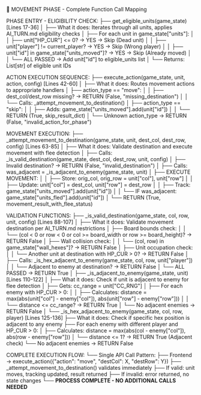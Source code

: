 🏃 MOVEMENT PHASE - Complete Function Call Mapping

PHASE ENTRY - ELIGIBILITY CHECK:
├── get_eligible_units(game_state) [Lines 17-36]
│   ├── What it does: Iterates through all units, applies AI_TURN.md eligibility checks
│   ├── For each unit in game_state["units"]:
│   │   ├── unit["HP_CUR"] <= 0? → YES → Skip (Dead unit)
│   │   ├── unit["player"] != current_player? → YES → Skip (Wrong player)
│   │   ├── unit["id"] in game_state["units_moved"]? → YES → Skip (Already moved)
│   │   └── ALL PASSED → Add unit["id"] to eligible_units list
│   └── Returns: List[str] of eligible unit IDs

ACTION EXECUTION SEQUENCE:
├── execute_action(game_state, unit, action, config) [Lines 42-60]
│   ├── What it does: Routes movement actions to appropriate handlers
│   ├── action_type == "move":
│   │   ├── dest_col/dest_row missing? → RETURN (False, "missing_destination")
│   │   └── Calls: _attempt_movement_to_destination()
│   ├── action_type == "skip":
│   │   ├── Adds: game_state["units_moved"].add(unit["id"])
│   │   └── RETURN (True, skip_result_dict)
│   └── Unknown action_type → RETURN (False, "invalid_action_for_phase")

MOVEMENT EXECUTION:
├── _attempt_movement_to_destination(game_state, unit, dest_col, dest_row, config) [Lines 63-85]
│   ├── What it does: Validate destination and execute movement with flee detection
│   ├── Calls: _is_valid_destination(game_state, dest_col, dest_row, unit, config)
│   ├── Invalid destination? → RETURN (False, "invalid_destination")
│   ├── Calls: was_adjacent = _is_adjacent_to_enemy(game_state, unit)
│   ├── EXECUTE MOVEMENT:
│   │   ├── Store: orig_col, orig_row = unit["col"], unit["row"]
│   │   ├── Update: unit["col"] = dest_col, unit["row"] = dest_row
│   │   ├── Track: game_state["units_moved"].add(unit["id"])
│   │   └── IF was_adjacent: game_state["units_fled"].add(unit["id"])
│   └── RETURN (True, movement_result_with_flee_status)

VALIDATION FUNCTIONS:
├── _is_valid_destination(game_state, col, row, unit, config) [Lines 88-107]
│   ├── What it does: Validate movement destination per AI_TURN.md restrictions
│   ├── Board bounds check:
│   │   └── (col < 0 or row < 0 or col >= board_width or row >= board_height)? → RETURN False
│   ├── Wall collision check:
│   │   └── (col, row) in game_state["wall_hexes"]? → RETURN False
│   ├── Unit occupation check:
│   │   └── Another unit at destination with HP_CUR > 0? → RETURN False
│   ├── Calls: _is_hex_adjacent_to_enemy(game_state, col, row, unit["player"])
│   │   └── Adjacent to enemy at destination? → RETURN False
│   └── ALL PASSED → RETURN True
│
├── _is_adjacent_to_enemy(game_state, unit) [Lines 110-122]
│   ├── What it does: Check if unit is adjacent to enemy for flee detection
│   ├── Gets: cc_range = unit["CC_RNG"]
│   ├── For each enemy with HP_CUR > 0:
│   │   ├── Calculates: distance = max(abs(unit["col"] - enemy["col"]), abs(unit["row"] - enemy["row"]))
│   │   └── distance <= cc_range? → RETURN True
│   └── No adjacent enemies → RETURN False
│
└── _is_hex_adjacent_to_enemy(game_state, col, row, player) [Lines 125-136]
    ├── What it does: Check if specific hex position is adjacent to any enemy
    ├── For each enemy with different player and HP_CUR > 0:
    │   ├── Calculates: distance = max(abs(col - enemy["col"]), abs(row - enemy["row"]))
    │   └── distance <= 1? → RETURN True (Adjacent check)
    └── No adjacent enemies → RETURN False

COMPLETE EXECUTION FLOW:
└── Single API Call Pattern:
    ├── Frontend → execute_action({"action": "move", "destCol": X, "destRow": Y})
    ├── _attempt_movement_to_destination() validates immediately
    ├── If valid: unit moves, tracking updated, result returned
    ├── If invalid: error returned, no state changes
    └── **PROCESS COMPLETE - NO ADDITIONAL CALLS NEEDED**